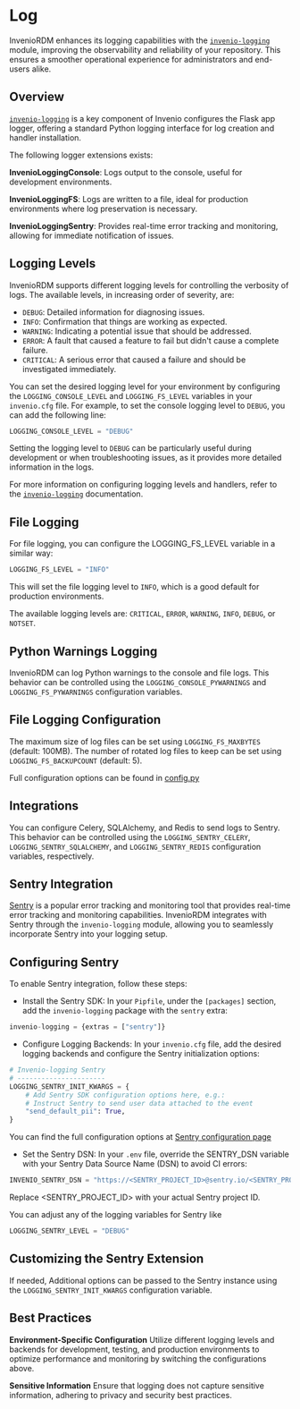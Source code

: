 # Log

InvenioRDM enhances its logging capabilities with the [`invenio-logging`](https://github.com/inveniosoftware/invenio-logging) module, improving the observability and reliability of your repository. This ensures a smoother operational experience for administrators and end-users alike.

## Overview

[`invenio-logging`](https://github.com/inveniosoftware/invenio-logging) is a key component of Invenio configures the Flask app logger, offering a standard Python logging interface for log creation and handler installation.

The following logger extensions exists:

**InvenioLoggingConsole**: Logs output to the console, useful for development environments.

**InvenioLoggingFS**: Logs are written to a file, ideal for production environments where log preservation is necessary.

**InvenioLoggingSentry**: Provides real-time error tracking and monitoring, allowing for immediate notification of issues.

## Logging Levels

InvenioRDM supports different logging levels for controlling the verbosity of logs. The available levels, in increasing order of severity, are:

- `DEBUG`: Detailed information for diagnosing issues.
- `INFO`: Confirmation that things are working as expected.
- `WARNING`: Indicating a potential issue that should be addressed.
- `ERROR`: A fault that caused a feature to fail but didn't cause a complete failure.
- `CRITICAL`: A serious error that caused a failure and should be investigated immediately.

You can set the desired logging level for your environment by configuring the `LOGGING_CONSOLE_LEVEL` and `LOGGING_FS_LEVEL` variables in your `invenio.cfg` file. For example, to set the console logging level to `DEBUG`, you can add the following line:

```python
LOGGING_CONSOLE_LEVEL = "DEBUG"
```

Setting the logging level to `DEBUG` can be particularly useful during development or when troubleshooting issues, as it provides more detailed information in the logs.

For more information on configuring logging levels and handlers, refer to the [`invenio-logging`](https://invenio-logging.readthedocs.io/en/latest/) documentation.

## File Logging

For file logging, you can configure the LOGGING_FS_LEVEL variable in a similar way:

```python
LOGGING_FS_LEVEL = "INFO"
```

This will set the file logging level to `INFO`, which is a good default for production environments.

The available logging levels are: `CRITICAL`, `ERROR`, `WARNING`, `INFO`, `DEBUG`, or `NOTSET`.

## Python Warnings Logging

InvenioRDM can log Python warnings to the console and file logs. This behavior can be controlled using the `LOGGING_CONSOLE_PYWARNINGS` and `LOGGING_FS_PYWARNINGS` configuration variables.

## File Logging Configuration

The maximum size of log files can be set using `LOGGING_FS_MAXBYTES` (default: 100MB).
The number of rotated log files to keep can be set using `LOGGING_FS_BACKUPCOUNT` (default: 5).

Full configuration options can be found in [config.py](https://github.com/inveniosoftware/invenio-logging/blob/master/invenio_logging/config.py)

## Integrations

You can configure Celery, SQLAlchemy, and Redis to send logs to Sentry. This behavior can be controlled using the `LOGGING_SENTRY_CELERY`, `LOGGING_SENTRY_SQLALCHEMY`, and `LOGGING_SENTRY_REDIS` configuration variables, respectively.

## Sentry Integration

[Sentry](https://docs.sentry.io/) is a popular error tracking and monitoring tool that provides real-time error tracking and monitoring capabilities. InvenioRDM integrates with Sentry through the `invenio-logging` module, allowing you to seamlessly incorporate Sentry into your logging setup.

## Configuring Sentry

To enable Sentry integration, follow these steps:

- Install the Sentry SDK: In your `Pipfile`, under the `[packages]` section, add the `invenio-logging` package with the `sentry` extra:

```python
invenio-logging = {extras = ["sentry"]}
```

- Configure Logging Backends: In your `invenio.cfg` file, add the desired logging backends and configure the Sentry initialization options:

```python
# Invenio-logging Sentry
# ----------------------
LOGGING_SENTRY_INIT_KWARGS = {
    # Add Sentry SDK configuration options here, e.g.:
    # Instruct Sentry to send user data attached to the event
    "send_default_pii": True,
}
```

You can find the full configuration options at [Sentry configuration page](https://docs.sentry.io/platforms/python/configuration/)

- Set the Sentry DSN: In your `.env` file, override the SENTRY_DSN variable with your Sentry Data Source Name (DSN) to avoid CI errors:

```python
INVENIO_SENTRY_DSN = "https://<SENTRY_PROJECT_ID>@sentry.io/<SENTRY_PROJECT_ID>"
```

Replace <SENTRY_PROJECT_ID> with your actual Sentry project ID.

You can adjust any of the logging variables for Sentry like

```python
LOGGING_SENTRY_LEVEL = "DEBUG"
```

## Customizing the Sentry Extension

If needed, Additional options can be passed to the Sentry instance using the `LOGGING_SENTRY_INIT_KWARGS` configuration variable.

## Best Practices

**Environment-Specific Configuration**
Utilize different logging levels and backends for development, testing, and production environments to optimize performance and monitoring by switching the configurations above.

**Sensitive Information**
Ensure that logging does not capture sensitive information, adhering to privacy and security best practices.
